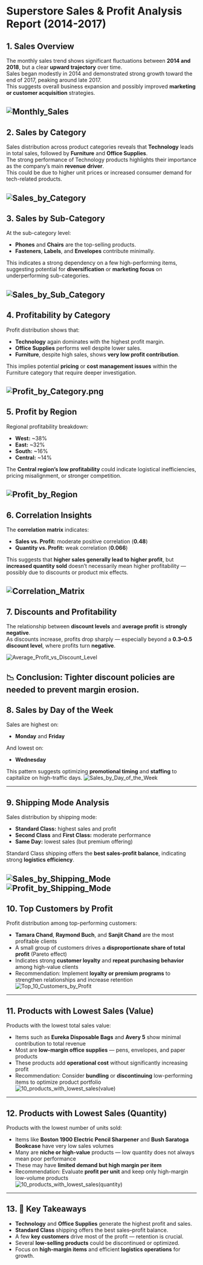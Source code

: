 # Superstore Sales & Profit Analysis Report (2014-2017)

## 1. Sales Overview
The monthly sales trend shows significant fluctuations between **2014 and 2018**, but a clear **upward trajectory** over time.  
Sales began modestly in 2014 and demonstrated strong growth toward the end of 2017, peaking around late 2017.  
This suggests overall business expansion and possibly improved **marketing or customer acquisition** strategies.    

![Monthly_Sales](images/Monthly_Sales.png)
---

## 2. Sales by Category
Sales distribution across product categories reveals that **Technology** leads in total sales, followed by **Furniture** and **Office Supplies**.  
The strong performance of Technology products highlights their importance as the company’s main **revenue driver**.  
This could be due to higher unit prices or increased consumer demand for tech-related products.

![Sales_by_Category](images/Sales_by_Category.png)
---

## 3. Sales by Sub-Category
At the sub-category level:
- **Phones** and **Chairs** are the top-selling products.  
- **Fasteners**, **Labels**, and **Envelopes** contribute minimally.

This indicates a strong dependency on a few high-performing items, suggesting potential for **diversification** or **marketing focus** on underperforming sub-categories.

![Sales_by_Sub_Category](images/Sales_by_Sub_Category.png)
---

## 4. Profitability by Category
Profit distribution shows that:
- **Technology** again dominates with the highest profit margin.  
- **Office Supplies** performs well despite lower sales.  
- **Furniture**, despite high sales, shows **very low profit contribution**.

This implies potential **pricing** or **cost management issues** within the Furniture category that require deeper investigation.    

![Profit_by_Category.png](images/Profit_by_Category.png)
---

## 5. Profit by Region
Regional profitability breakdown:
- **West:** ~38%  
- **East:** ~32%  
- **South:** ~16%  
- **Central:** ~14%

The **Central region’s low profitability** could indicate logistical inefficiencies, pricing misalignment, or stronger competition.  

![Profit_by_Region](images/Profit_by_Region.png)
---

## 6. Correlation Insights
The **correlation matrix** indicates:
- **Sales vs. Profit:** moderate positive correlation (**0.48**)  
- **Quantity vs. Profit:** weak correlation (**0.066**)

This suggests that **higher sales generally lead to higher profit**, but **increased quantity sold** doesn’t necessarily mean higher profitability — possibly due to discounts or product mix effects.    

![Correlation_Matrix](images/Correlation_Matrix.png)
---

## 7. Discounts and Profitability
The relationship between **discount levels** and **average profit** is **strongly negative**.  
As discounts increase, profits drop sharply — especially beyond a **0.3–0.5 discount level**, where profits turn **negative**.

![Average_Profit_vs_Discount_Level](images/Average_Profit_vs_Discount_Level.png)

📉 **Conclusion:** Tighter discount policies are needed to prevent margin erosion.
---

## 8. Sales by Day of the Week
Sales are highest on:
- **Monday** and **Friday**

And lowest on:
- **Wednesday**

This pattern suggests optimizing **promotional timing** and **staffing** to capitalize on high-traffic days.
![Sales_by_Day_of_the_Week](images/Sales_by_Day_of_the_Week.png)

---

## 9. Shipping Mode Analysis
Sales distribution by shipping mode:
- **Standard Class:** highest sales and profit  
- **Second Class** and **First Class:** moderate performance  
- **Same Day:** lowest sales (but premium offering)

Standard Class shipping offers the **best sales-profit balance**, indicating strong **logistics efficiency**.      

![Sales_by_Shipping_Mode](images/Sales_by_Shipping_Mode.png)      
![Profit_by_Shipping_Mode](images/Profit_by_Shipping_Mode.png)
---

## 10. Top Customers by Profit
Profit distribution among top-performing customers:
- **Tamara Chand**, **Raymond Buch**, and **Sanjit Chand** are the most profitable clients  
- A small group of customers drives a **disproportionate share of total profit** (Pareto effect)  
- Indicates strong **customer loyalty** and **repeat purchasing behavior** among high-value clients  
- Recommendation: Implement **loyalty or premium programs** to strengthen relationships and increase retention
![Top_10_Customers_by_Profit](images/Top_10_Customers_by_Profit.png)

---

## 11. Products with Lowest Sales (Value)
Products with the lowest total sales value:
- Items such as **Eureka Disposable Bags** and **Avery 5** show minimal contribution to total revenue  
- Most are **low-margin office supplies** — pens, envelopes, and paper products  
- These products add **operational cost** without significantly increasing profit  
- Recommendation: Consider **bundling** or **discontinuing** low-performing items to optimize product portfolio      
![10_products_with_lowest_sales(value)](images/10_products_with_lowest_sales(value).png)

---

## 12. Products with Lowest Sales (Quantity)
Products with the lowest number of units sold:
- Items like **Boston 1900 Electric Pencil Sharpener** and **Bush Saratoga Bookcase** have very low sales volumes  
- Many are **niche or high-value** products — low quantity does not always mean poor performance  
- These may have **limited demand but high margin per item**  
- Recommendation: Evaluate **profit per unit** and keep only high-margin low-volume products      
![10_products_with_lowest_sales(quantity)](images/10_products_with_lowest_sales(quantity).png)

---

## 13. 🧭 Key Takeaways      
- **Technology** and **Office Supplies** generate the highest profit and sales.  
- **Standard Class** shipping offers the best sales–profit balance.  
- A few **key customers** drive most of the profit — retention is crucial.  
- Several **low-selling products** could be discontinued or optimized.  
- Focus on **high-margin items** and efficient **logistics operations** for growth.

